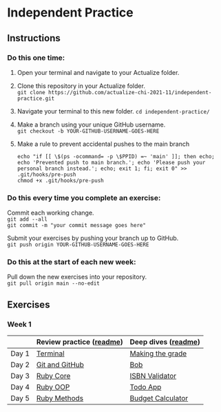 # Independent Practice

## Instructions

### Do this one time:

1. Open your terminal and navigate to your Actualize folder.

2. Clone this repository in your Actualize folder.  
   `git clone https://github.com/actualize-chi-2021-11/independent-practice.git`

3. Navigate your terminal to this new folder.
   `cd independent-practice/`

4. Make a branch using your unique GitHub username.  
   `git checkout -b YOUR-GITHUB-USERNAME-GOES-HERE`

5. Make a rule to prevent accidental pushes to the main branch

   ```
   echo "if [[ \$(ps -ocommand= -p \$PPID) =~ 'main' ]]; then echo; echo 'Prevented push to main branch.'; echo 'Please push your personal branch instead.'; echo; exit 1; fi; exit 0" >> .git/hooks/pre-push
   chmod +x .git/hooks/pre-push
   ```

### Do this every time you complete an exercise:

Commit each working change.  
`git add --all`  
`git commit -m "your commit message goes here"`

Submit your exercises by pushing your branch up to GitHub.  
`git push origin YOUR-GITHUB-USERNAME-GOES-HERE`

### Do this at the start of each new week:

Pull down the new exercises into your repository.  
`git pull origin main --no-edit`

## Exercises

### Week 1

|       | Review practice ([readme](introduction-review-practice.md)) | Deep dives ([readme](introduction-deep-dives.md)) |
| ----- | ----------------------------------------------------------- | ------------------------------------------------- |
| Day 1 | [Terminal](w01/terminal)                                    | [Making the grade](w01/01_grades)                 |
| Day 2 | [Git and GitHub](w01/git_and_github)                        | [Bob](w01/02_bob)                                 |
| Day 3 | [Ruby Core](w01/ruby_core)                                  | [ISBN Validator](w01/03_isbn)                     |
| Day 4 | [Ruby OOP](w01/ruby_oop)                                    | [Todo App](w01/04_todo)                           |
| Day 5 | [Ruby Methods](w01/ruby_methods)                            | [Budget Calculator](w01/05_budget)                |# independent-practice
